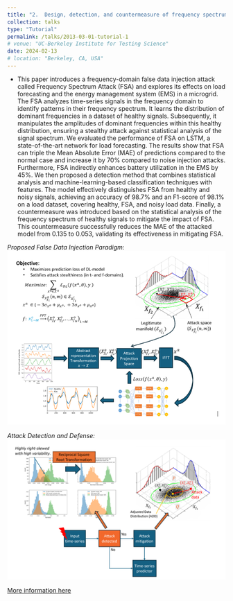 ```yaml
---
title: "2.	Design, detection, and countermeasure of frequency spectrum attack and its impact on long short-term memory load forecasting and microgrid energy management."
collection: talks
type: "Tutorial"
permalink: /talks/2013-03-01-tutorial-1
# venue: "UC-Berkeley Institute for Testing Science"
date: 2024-02-13
# location: "Berkeley, CA, USA"
---
```


- This paper introduces a frequency-domain false data injection attack called Frequency Spectrum Attack (FSA) and explores its effects on load forecasting and the energy management system (EMS) in a microgrid. The FSA analyzes time-series signals in the frequency domain to identify patterns in their frequency spectrum. It learns the distribution of dominant frequencies in a dataset of healthy signals. Subsequently, it manipulates the amplitudes of dominant frequencies within this healthy distribution, ensuring a stealthy attack against statistical analysis of the signal spectrum. We evaluated the performance of FSA on LSTM, a state-of-the-art network for load forecasting. The results show that FSA can triple the Mean Absolute Error (MAE) of predictions compared to the normal case and increase it by 70% compared to noise injection attacks. Furthermore, FSA indirectly enhances battery utilization in the EMS by 45%. We then proposed a detection method that combines statistical analysis and machine-learning-based classification techniques with features. The model effectively distinguishes FSA from healthy and noisy signals, achieving an accuracy of 98.7% and an F1-score of 98.1% on a load dataset, covering healthy, FSA, and noisy load data. Finally, a countermeasure was introduced based on the statistical analysis of the frequency spectrum of healthy signals to mitigate the impact of FSA. This countermeasure successfully reduces the MAE of the attacked model from 0.135 to 0.053, validating its effectiveness in mitigating FSA.

*Proposed False Data Injection Paradigm:* 
![Image](../images/Project21.png)

*Attack Detection and Defense:*
![Image](../images/project22.png)

[More information here](https://www.mdpi.com/1996-1073/17/4/868/pdf)